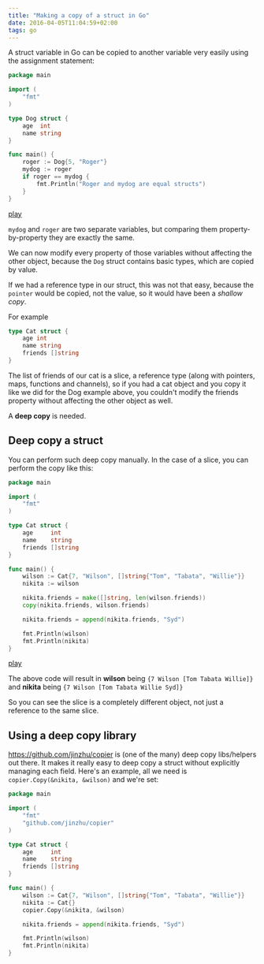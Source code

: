 ```yaml
---
title: "Making a copy of a struct in Go"
date: 2016-04-05T11:04:59+02:00
tags: go
---
```


A struct variable in Go can be copied to another variable very easily using the assignment statement:

```go
package main

import (
	"fmt"
)

type Dog struct {
	age  int
	name string
}

func main() {
	roger := Dog{5, "Roger"}
	mydog := roger
	if roger == mydog {
		fmt.Println("Roger and mydog are equal structs")
	}
}
```
[play](https://play.golang.org/p/vArVyugMym)

`mydog` and `roger` are two separate variables, but comparing them property-by-property they are exactly the same.

We can now modify every property of those variables without affecting the other object, because the `Dog` struct contains basic types, which are copied by value.

If we had a reference type in our struct, this was not that easy, because the `pointer` would be copied, not the value, so it would have been a _shallow copy_.

For example

```go
type Cat struct {
    age int
    name string
    friends []string
}
```

The list of friends of our cat is a slice, a reference type (along with pointers, maps, functions and channels), so if you had a cat object and you copy it like we did for the Dog example above, you couldn't modify the friends property without affecting the other object as well.

A **deep copy** is needed.

## Deep copy a struct

You can perform such deep copy manually. In the case of a slice, you can perform the copy like this:

```go
package main

import (
	"fmt"
)

type Cat struct {
	age     int
	name    string
	friends []string
}

func main() {
	wilson := Cat{7, "Wilson", []string{"Tom", "Tabata", "Willie"}}
	nikita := wilson

	nikita.friends = make([]string, len(wilson.friends))
	copy(nikita.friends, wilson.friends)

	nikita.friends = append(nikita.friends, "Syd")

	fmt.Println(wilson)
	fmt.Println(nikita)
}
```
[play](https://play.golang.org/p/HW_UUDPbTm)

The above code will result in **wilson** being `{7 Wilson [Tom Tabata Willie]}`
and **nikita** being `{7 Wilson [Tom Tabata Willie Syd]}`

So you can see the slice is a completely different object, not just a reference to the same slice.

## Using a deep copy library

<https://github.com/jinzhu/copier> is (one of the many) deep copy libs/helpers out there. It makes it really easy to deep copy a struct without explicitly managing each field. Here's an example, all we need is `copier.Copy(&nikita, &wilson)` and we're set:

```go
package main

import (
	"fmt"
	"github.com/jinzhu/copier"
)

type Cat struct {
	age     int
	name    string
	friends []string
}

func main() {
	wilson := Cat{7, "Wilson", []string{"Tom", "Tabata", "Willie"}}
	nikita := Cat{}
	copier.Copy(&nikita, &wilson)

	nikita.friends = append(nikita.friends, "Syd")

	fmt.Println(wilson)
	fmt.Println(nikita)
}
```
